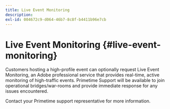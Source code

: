 ```yaml
---
title: Live Event Monitoring
description:
exl-id: 004672c9-d064-46b7-8c8f-b4411b96e7cb
---
```

# Live Event Monitoring {#live-event-monitoring}

Customers hosting a high-profile event can optionally request Live Event Monitoring, an Adobe professional service that provides real-time, active monitoring of high-traffic events. Primetime Support will be available to join operational bridges/war-rooms and provide immediate response for any issues encountered.

Contact your Primetime support representative for more information.
